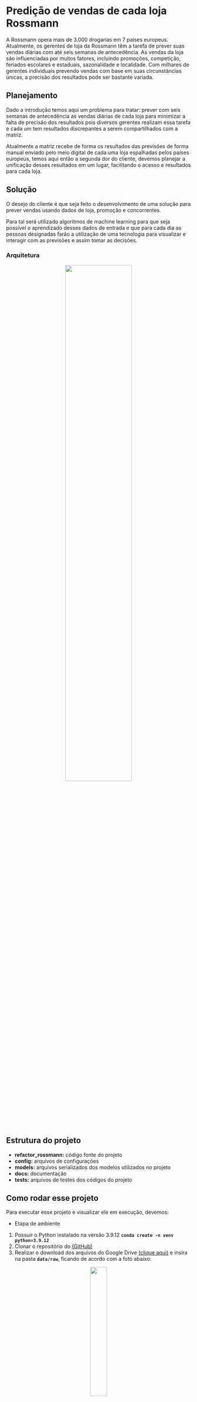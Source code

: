 # Predição de vendas de cada loja Rossmann

A Rossmann opera mais de 3.000 drogarias em 7 países europeus. Atualmente, os gerentes de loja da Rossmann têm a tarefa de prever suas vendas diárias com até seis semanas de antecedência. As vendas da loja são influenciadas por muitos fatores, incluindo promoções, competição, feriados escolares e estaduais, sazonalidade e localidade. Com milhares de gerentes individuais prevendo vendas com base em suas circunstâncias únicas, a precisão dos resultados pode ser bastante variada.

## Planejamento

Dado a introdução temos aqui um problema para tratar: prever com seis semanas de antecedência as vendas diárias de cada loja para minimizar a falta de precisão dos resultados pois diversos gerentes realizam essa tarefa e cada um tem resultados discrepantes a serem compartilhados com a matriz.

Atualmente a matriz recebe de forma os resultados das previsões de forma manual enviado pelo meio digital de cada uma loja espalhadas pelos países europeus, temos aqui então a segunda dor do cliente, devemos planejar a unificação desses resultados em um lugar, facilitando o acesso e resultados para cada loja.


## Solução

O desejo do cliente é que seja feito o desenvolvimento de uma solução para prever vendas usando dados de loja, promoção e concorrentes.

Para tal será utilizado algoritmos de machine learning para que seja possível o aprendizado desses dados de entrada e que para cada dia as pessoas designadas farão a utilização de uma tecnologia para visualizar e interagir com as previsões e assim tomar as decisões.

### Arquitetura

<p align="center" width="100%">
    <img width="60%" src="https://i.imgur.com/ScBroqG.png">
</p>

## Estrutura do projeto

- **refactor_rossmann:** código fonte do projeto
- **config:** arquivos de configurações
- **models:** arquivos serializados dos modelos utilizados no projeto
- **docs:** documentação
- **tests:** arquivos de testes dos códigos do projeto

## Como rodar esse projeto

Para executar esse projeto e visualizar ele em execução, devemos:
- Etapa de ambiente
1. Possuir o Python instalado na versão 3.9.12 **``` conda create -n venv python=3.9.12 ```**
2. Clonar o repositório do [(GitHub)](https://github.com/mathdeoliveira/refactor_rossmann)
3. Realizar o download dos arquivos do Google Drive [(clique aqui)](https://drive.google.com/drive/folders/1X0V7RcjYuSkyv4UJnGPdzBjcx2XRzwXU?usp=sharing) e insira na pasta **```data/raw```**, ficando de acordo com a foto abaixo:
<p align="center" width="100%">
    <img width="30%" src="https://i.imgur.com/9F9526l.png">
</p>

1. Entrar no diretório raiz **```/refactor_rossmann```**
2. Instalar o arquivo requirements.txt **```pip install -r requirements.txt```**
   
- Treinamento do modelo
1. Em um novo terminal com o ambiente virtual ativado executar: **```make mlflow```** para iniciar o MLFlow
2. Para iniciar o treinamento, em um novo terminal executar: **```make train```**
3. Para acompanhar e monitorar o treinamento, abrir em um navegador o MLFlow UI no endereço: **```http://127.0.0.1:5000/```**

- Predição do modelo
1. Em um novo terminal com o ambiente virtual ativado executar: **```make firefly```** para iniciar o servidor de predição
2. Para executar uma predição em um novo terminal executar o comando: **```make predict STORE=ID_STORE```**, onde ID_STORE deve ser passado como valor obrigatório inteiro

